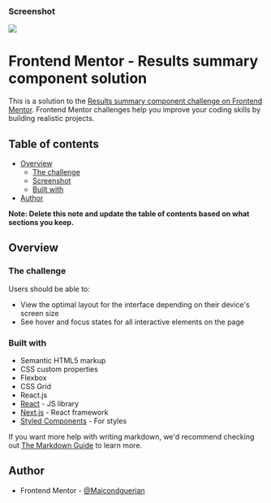 ### Screenshot

![](./screenshot.jpg)

# Frontend Mentor - Results summary component solution

This is a solution to the [Results summary component challenge on Frontend Mentor](https://www.frontendmentor.io/challenges/results-summary-component-CE_K6s0maV). Frontend Mentor challenges help you improve your coding skills by building realistic projects. 

## Table of contents

- [Overview](#overview)
  - [The challenge](#the-challenge)
  - [Screenshot](#screenshot)
  - [Built with](#built-with)
- [Author](#author)

**Note: Delete this note and update the table of contents based on what sections you keep.**

## Overview

### The challenge

Users should be able to:

- View the optimal layout for the interface depending on their device's screen size
- See hover and focus states for all interactive elements on the page


### Built with

- Semantic HTML5 markup
- CSS custom properties
- Flexbox
- CSS Grid
- React.js
- [React](https://reactjs.org/) - JS library
- [Next.js](https://nextjs.org/) - React framework
- [Styled Components](https://styled-components.com/) - For styles


If you want more help with writing markdown, we'd recommend checking out [The Markdown Guide](https://www.markdownguide.org/) to learn more.

## Author

- Frontend Mentor - [@Maicondguerian](https://www.frontendmentor.io/profile/maicondguerian)
